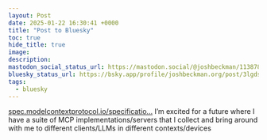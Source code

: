 ```yaml
---
layout: Post
date: 2025-01-22 16:30:41 +0000
title: "Post to Bluesky"
toc: true
hide_title: true
image: 
description: 
mastodon_social_status_url: https://mastodon.social/@joshbeckman/113878866674059580
bluesky_status_url: https://bsky.app/profile/joshbeckman.org/post/3lgds3uw7t22z
tags:
  - bluesky
---
```


[spec.modelcontextprotocol.io/specificatio...](https://spec.modelcontextprotocol.io/specification/2024-11-05/) I’m excited for a future where I have a suite of MCP implementations/servers that I collect and bring around with me to different clients/LLMs in different contexts/devices

